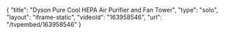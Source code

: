 {
    "title": "Dyson Pure Cool HEPA Air Purifier and Fan Tower",
    "type": "solo",
    "layout": "iframe-static",
    "videoId": "163958546",
    "url": "\/tvpembed\/163958546"
}